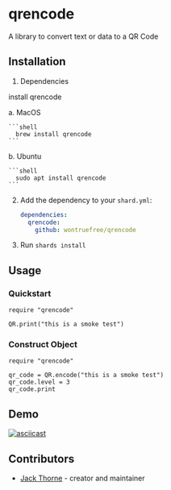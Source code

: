 # qrencode

A library to convert text or data to a QR Code

## Installation

1. Dependencies

  install qrencode

  a. MacOS

    ```shell
      brew install qrencode
    ```

  b. Ubuntu

    ```shell
      sudo apt install qrencode
    ```

2. Add the dependency to your `shard.yml`:

   ```yaml
   dependencies:
     qrencode:
       github: wontruefree/qrencode
   ```

3. Run `shards install`

## Usage

### Quickstart

```crystal
require "qrencode"

QR.print("this is a smoke test")
```

### Construct Object

```crystal
require "qrencode"

qr_code = QR.encode("this is a smoke test")
qr_code.level = 3
qr_code.print
```

## Demo

[![asciicast](https://raw.githubusercontent.com/wontruefree/qrencode/master/demo.gif)](https://raw.githubusercontent.com/wontruefree/qrencode/master/demo.gif)

## Contributors

- [Jack Thorne](https://github.com/your-github-user) - creator and maintainer
